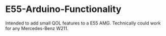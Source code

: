 # E55-Arduino-Functionality
Intended to add small QOL features to a E55 AMG. Technically could work for any Mercedes-Benz W211.
